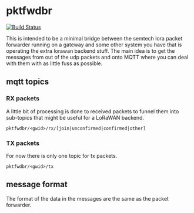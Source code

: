 # pktfwdbr

[![Build Status](https://travis-ci.com/fifteenhex/pktfwdbr.svg?branch=master)](https://travis-ci.com/fifteenhex/pktfwdbr)

This is intended to be a minimal bridge between the semtech lora packet forwarder running on a gateway
and some other system you have that is operating the extra lorawan backend stuff.
The main idea is to get the messages from out of the udp packets and onto MQTT where you can deal with
them with as little fuss as possible.

## mqtt topics

### RX packets 

A little bit of processing is done to received packets to funnel them into sub-topics that might
be useful for a LoRaWAN backend.

```pktfwdbr/<gwid>/rx/[join|unconfirmed|confirmed|other]```

### TX packets

For now there is only one topic for tx packets.

```pktfwdbr/<gwid>/tx```

## message format

The format of the data in the messages are the same as the packet forwarder.
